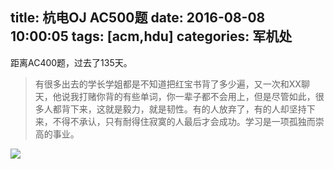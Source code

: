 title:  杭电OJ AC500题
date: 2016-08-08 10:00:05
tags: [acm,hdu]
categories: 军机处
---

距离AC400题，过去了135天。

> 有很多出去的学长学姐都是不知道把红宝书背了多少遍，又一次和XX聊天，他说我打赌你背的有些单词，你一辈子都不会用上，但是尽管如此，很多人都背下来，这就是毅力，就是韧性。有的人放弃了，有的人却坚持下来，不得不承认，只有耐得住寂寞的人最后才会成功。学习是一项孤独而崇高的事业。

<!-- more -->

![](http://7xkpe5.com1.z0.glb.clouddn.com/hdu500.png)